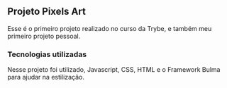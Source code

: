 ## Projeto Pixels Art

Esse é o primeiro projeto realizado no curso da Trybe, e também meu primeiro projeto pessoal.

### Tecnologias utilizadas

Nesse projeto foi utilizado, Javascript, CSS, HTML e o Framework Bulma para ajudar na estilização.
